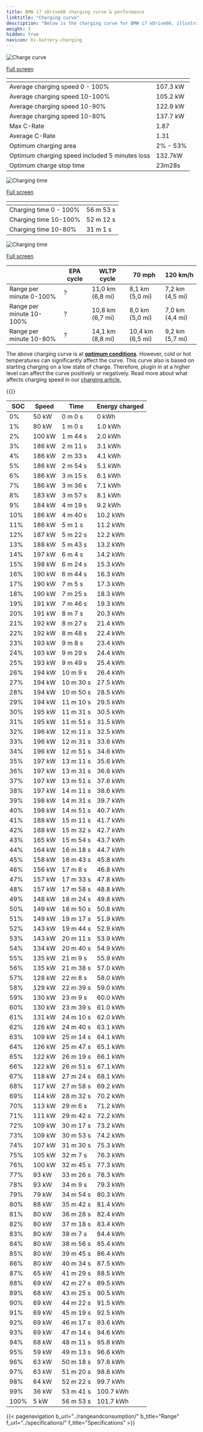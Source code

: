 ```yaml
---
title: BMW i7 xDrive60 charging curve & performance
linktitle: "Charging curve"
description: "Below is the charging curve for BMW i7 xDrive60, illustrating the charging speed at various battery levels. Additionally, graphs for range and time provide comprehensive details on charging performance."
weight: 3
hidden: true
navicon: bi-battery-charging
---
```

<!-- markdownlint-disable MD033 -->
<!-- markdownlint-disable MD010 -->
<img src="/images/models/bmw/i7/i7_xdrive60/chargingcurve.svg" alt="Charge curve" class="img-fluid">

[Full screen](/images/models/bmw/i7/i7_xdrive60/chargingcurve.svg)


<div class="table-responsive">
<table class="table table-striped border">
	<thead>
		<tr>
			<th>
			</th>
			<th>
			</th>
		</tr>
	</thead>
	<tbody>
		<tr>
			<td>
				Average charging speed 0 - 100%
			</td>
			<td>
				107.3 kW
			</td>
		</tr>
		<tr>
			<td>
				Average charging speed 10-100%
			</td>
			<td>
				105.2 kW
			</td>
		</tr>
		<tr>
			<td>
				Average charging speed 10-90%
			</td>
			<td>
				122.9 kW
			</td>
		</tr>
		<tr>
			<td>
				Average charging speed 10-80%
			</td>
			<td>
				137.7 kW
			</td>
		</tr>
		<tr>
			<td>
				Max C-Rate
			</td>
			<td>
				1.87
			</td>
		</tr>
		<tr>
			<td>
				Average C-Rate
			</td>
			<td>
				1.31
			</td>
		</tr>
		<tr>
			<td>
				Optimum charging area
			</td>
			<td>
				2% - 53%
			</td>
		</tr>
		<tr>
			<td>
				Optimum charging speed included 5 minutes loss
			</td>
			<td>
				132.7kW
			</td>
		</tr>
		<tr>
			<td>
				Optimum charge stop time
			</td>
			<td>
				23m28s
			</td>
		</tr>
	</tbody>
</table>
</div>
<img src="/images/models/bmw/i7/i7_xdrive60/chargingtime.svg" alt="Charging time" class="img-fluid">

[Full screen](/images/models/bmw/i7/i7_xdrive60/chargingtime.svg)
<div class="table-responsive">
<table class="table table-striped border">
	<thead>
		<tr>
			<th>
			</th>
			<th>
			</th>
		</tr>
	</thead>
	<tbody>
		<tr>
			<td>
				Charging time 0 - 100%
			</td>
			<td>
				 56 m 53 s
			</td>
		</tr>
		<tr>
			<td>
				Charging time 10-100%
			</td>
			<td>
				 52 m 12 s
			</td>
		</tr>
		<tr>
			<td>
				Charging time 10-80%
			</td>
			<td>
				 31 m 1 s
			</td>
		</tr>
	</tbody>
</table>
</div>
<img src="/images/models/bmw/i7/i7_xdrive60/chargerangespeed.svg" alt="Charging time" class="img-fluid">

[Full screen](/images/models/bmw/i7/i7_xdrive60/chargerangespeed.svg)
<div class="table-responsive">
<table class="table table-striped border">
	<thead>
		<tr>
			<th>
			</th>
			<th>
				EPA cycle
			</th>
			<th>
				WLTP cycle
			</th>
			<th>
				70 mph
			</th>
			<th>
				120 km/h
			</th>
		</tr>
	</thead>
	<tbody>
		<tr>
			<td>
				Range per minute 0-100%
			</td>
			<td>
				?
			</td>
			<td>
				11,0 km (6,8 mi)
			</td>
			<td>
				8,1 km (5,0 mi)
			</td>
			<td>
				7,2 km (4,5 mi)
			</td>
		</tr>
		<tr>
			<td>
				Range per minute 10-100%
			</td>
			<td>
				?
			</td>
			<td>
				10,8 km (6,7 mi)
			</td>
			<td>
				8,0 km (5,0 mi)
			</td>
			<td>
				7,0 km (4,4 mi)
			</td>
		</tr>
		<tr>
			<td>
				Range per minute 10-80%
			</td>
			<td>
				?
			</td>
			<td>
				14,1 km (8,8 mi)
			</td>
			<td>
				10,4 km (6,5 mi)
			</td>
			<td>
				9,2 km (5,7 mi)
			</td>
		</tr>
	</tbody>
</table>
</div>


The above charging curve is at **[optimum conditions](../../../../../technology/battery/charging/#temperature)**. However, cold or hot temperatures can significantly affect the curve. This curve also is based on starting charging on a low state of charge. Therefore, plugin in at a higher level can affect the curve positively or negatively. Read more about what affects charging speed in our [charging article.](../../../../../technology/battery/charging/)


{{<evkxdisplayaddarticle />}}
<div class="table-responsive">
<table class="table table-striped border">
	<thead>
		<tr>
			<th>
				SOC
			</th>
			<th>
				Speed
			</th>
			<th>
				Time
			</th>
			<th>
				Energy charged
			</th>
		</tr>
	</thead>
	<tbody>
		<tr>
			<td>
				0%
			</td>
			<td>
				50 kW
			</td>
			<td>
				 0 m 0 s
			</td>
			<td>
				0 kWh
			</td>
		</tr>
		<tr>
			<td>
				1%
			</td>
			<td>
				80 kW
			</td>
			<td>
				 1 m 0 s
			</td>
			<td>
				1.0 kWh
			</td>
		</tr>
		<tr>
			<td>
				2%
			</td>
			<td>
				100 kW
			</td>
			<td>
				 1 m 44 s
			</td>
			<td>
				2.0 kWh
			</td>
		</tr>
		<tr>
			<td>
				3%
			</td>
			<td>
				186 kW
			</td>
			<td>
				 2 m 11 s
			</td>
			<td>
				3.1 kWh
			</td>
		</tr>
		<tr>
			<td>
				4%
			</td>
			<td>
				186 kW
			</td>
			<td>
				 2 m 33 s
			</td>
			<td>
				4.1 kWh
			</td>
		</tr>
		<tr>
			<td>
				5%
			</td>
			<td>
				186 kW
			</td>
			<td>
				 2 m 54 s
			</td>
			<td>
				5.1 kWh
			</td>
		</tr>
		<tr>
			<td>
				6%
			</td>
			<td>
				186 kW
			</td>
			<td>
				 3 m 15 s
			</td>
			<td>
				6.1 kWh
			</td>
		</tr>
		<tr>
			<td>
				7%
			</td>
			<td>
				186 kW
			</td>
			<td>
				 3 m 36 s
			</td>
			<td>
				7.1 kWh
			</td>
		</tr>
		<tr>
			<td>
				8%
			</td>
			<td>
				183 kW
			</td>
			<td>
				 3 m 57 s
			</td>
			<td>
				8.1 kWh
			</td>
		</tr>
		<tr>
			<td>
				9%
			</td>
			<td>
				184 kW
			</td>
			<td>
				 4 m 19 s
			</td>
			<td>
				9.2 kWh
			</td>
		</tr>
		<tr>
			<td>
				10%
			</td>
			<td>
				186 kW
			</td>
			<td>
				 4 m 40 s
			</td>
			<td>
				10.2 kWh
			</td>
		</tr>
		<tr>
			<td>
				11%
			</td>
			<td>
				186 kW
			</td>
			<td>
				 5 m 1 s
			</td>
			<td>
				11.2 kWh
			</td>
		</tr>
		<tr>
			<td>
				12%
			</td>
			<td>
				187 kW
			</td>
			<td>
				 5 m 22 s
			</td>
			<td>
				12.2 kWh
			</td>
		</tr>
		<tr>
			<td>
				13%
			</td>
			<td>
				188 kW
			</td>
			<td>
				 5 m 43 s
			</td>
			<td>
				13.2 kWh
			</td>
		</tr>
		<tr>
			<td>
				14%
			</td>
			<td>
				197 kW
			</td>
			<td>
				 6 m 4 s
			</td>
			<td>
				14.2 kWh
			</td>
		</tr>
		<tr>
			<td>
				15%
			</td>
			<td>
				198 kW
			</td>
			<td>
				 6 m 24 s
			</td>
			<td>
				15.3 kWh
			</td>
		</tr>
		<tr>
			<td>
				16%
			</td>
			<td>
				190 kW
			</td>
			<td>
				 6 m 44 s
			</td>
			<td>
				16.3 kWh
			</td>
		</tr>
		<tr>
			<td>
				17%
			</td>
			<td>
				190 kW
			</td>
			<td>
				 7 m 5 s
			</td>
			<td>
				17.3 kWh
			</td>
		</tr>
		<tr>
			<td>
				18%
			</td>
			<td>
				190 kW
			</td>
			<td>
				 7 m 25 s
			</td>
			<td>
				18.3 kWh
			</td>
		</tr>
		<tr>
			<td>
				19%
			</td>
			<td>
				191 kW
			</td>
			<td>
				 7 m 46 s
			</td>
			<td>
				19.3 kWh
			</td>
		</tr>
		<tr>
			<td>
				20%
			</td>
			<td>
				191 kW
			</td>
			<td>
				 8 m 7 s
			</td>
			<td>
				20.3 kWh
			</td>
		</tr>
		<tr>
			<td>
				21%
			</td>
			<td>
				192 kW
			</td>
			<td>
				 8 m 27 s
			</td>
			<td>
				21.4 kWh
			</td>
		</tr>
		<tr>
			<td>
				22%
			</td>
			<td>
				192 kW
			</td>
			<td>
				 8 m 48 s
			</td>
			<td>
				22.4 kWh
			</td>
		</tr>
		<tr>
			<td>
				23%
			</td>
			<td>
				193 kW
			</td>
			<td>
				 9 m 8 s
			</td>
			<td>
				23.4 kWh
			</td>
		</tr>
		<tr>
			<td>
				24%
			</td>
			<td>
				193 kW
			</td>
			<td>
				 9 m 29 s
			</td>
			<td>
				24.4 kWh
			</td>
		</tr>
		<tr>
			<td>
				25%
			</td>
			<td>
				193 kW
			</td>
			<td>
				 9 m 49 s
			</td>
			<td>
				25.4 kWh
			</td>
		</tr>
		<tr>
			<td>
				26%
			</td>
			<td>
				194 kW
			</td>
			<td>
				 10 m 9 s
			</td>
			<td>
				26.4 kWh
			</td>
		</tr>
		<tr>
			<td>
				27%
			</td>
			<td>
				194 kW
			</td>
			<td>
				 10 m 30 s
			</td>
			<td>
				27.5 kWh
			</td>
		</tr>
		<tr>
			<td>
				28%
			</td>
			<td>
				194 kW
			</td>
			<td>
				 10 m 50 s
			</td>
			<td>
				28.5 kWh
			</td>
		</tr>
		<tr>
			<td>
				29%
			</td>
			<td>
				194 kW
			</td>
			<td>
				 11 m 10 s
			</td>
			<td>
				29.5 kWh
			</td>
		</tr>
		<tr>
			<td>
				30%
			</td>
			<td>
				195 kW
			</td>
			<td>
				 11 m 31 s
			</td>
			<td>
				30.5 kWh
			</td>
		</tr>
		<tr>
			<td>
				31%
			</td>
			<td>
				195 kW
			</td>
			<td>
				 11 m 51 s
			</td>
			<td>
				31.5 kWh
			</td>
		</tr>
		<tr>
			<td>
				32%
			</td>
			<td>
				196 kW
			</td>
			<td>
				 12 m 11 s
			</td>
			<td>
				32.5 kWh
			</td>
		</tr>
		<tr>
			<td>
				33%
			</td>
			<td>
				196 kW
			</td>
			<td>
				 12 m 31 s
			</td>
			<td>
				33.6 kWh
			</td>
		</tr>
		<tr>
			<td>
				34%
			</td>
			<td>
				196 kW
			</td>
			<td>
				 12 m 51 s
			</td>
			<td>
				34.6 kWh
			</td>
		</tr>
		<tr>
			<td>
				35%
			</td>
			<td>
				197 kW
			</td>
			<td>
				 13 m 11 s
			</td>
			<td>
				35.6 kWh
			</td>
		</tr>
		<tr>
			<td>
				36%
			</td>
			<td>
				197 kW
			</td>
			<td>
				 13 m 31 s
			</td>
			<td>
				36.6 kWh
			</td>
		</tr>
		<tr>
			<td>
				37%
			</td>
			<td>
				197 kW
			</td>
			<td>
				 13 m 51 s
			</td>
			<td>
				37.6 kWh
			</td>
		</tr>
		<tr>
			<td>
				38%
			</td>
			<td>
				197 kW
			</td>
			<td>
				 14 m 11 s
			</td>
			<td>
				38.6 kWh
			</td>
		</tr>
		<tr>
			<td>
				39%
			</td>
			<td>
				198 kW
			</td>
			<td>
				 14 m 31 s
			</td>
			<td>
				39.7 kWh
			</td>
		</tr>
		<tr>
			<td>
				40%
			</td>
			<td>
				198 kW
			</td>
			<td>
				 14 m 51 s
			</td>
			<td>
				40.7 kWh
			</td>
		</tr>
		<tr>
			<td>
				41%
			</td>
			<td>
				188 kW
			</td>
			<td>
				 15 m 11 s
			</td>
			<td>
				41.7 kWh
			</td>
		</tr>
		<tr>
			<td>
				42%
			</td>
			<td>
				188 kW
			</td>
			<td>
				 15 m 32 s
			</td>
			<td>
				42.7 kWh
			</td>
		</tr>
		<tr>
			<td>
				43%
			</td>
			<td>
				165 kW
			</td>
			<td>
				 15 m 54 s
			</td>
			<td>
				43.7 kWh
			</td>
		</tr>
		<tr>
			<td>
				44%
			</td>
			<td>
				164 kW
			</td>
			<td>
				 16 m 18 s
			</td>
			<td>
				44.7 kWh
			</td>
		</tr>
		<tr>
			<td>
				45%
			</td>
			<td>
				158 kW
			</td>
			<td>
				 16 m 43 s
			</td>
			<td>
				45.8 kWh
			</td>
		</tr>
		<tr>
			<td>
				46%
			</td>
			<td>
				156 kW
			</td>
			<td>
				 17 m 8 s
			</td>
			<td>
				46.8 kWh
			</td>
		</tr>
		<tr>
			<td>
				47%
			</td>
			<td>
				157 kW
			</td>
			<td>
				 17 m 33 s
			</td>
			<td>
				47.8 kWh
			</td>
		</tr>
		<tr>
			<td>
				48%
			</td>
			<td>
				157 kW
			</td>
			<td>
				 17 m 58 s
			</td>
			<td>
				48.8 kWh
			</td>
		</tr>
		<tr>
			<td>
				49%
			</td>
			<td>
				148 kW
			</td>
			<td>
				 18 m 24 s
			</td>
			<td>
				49.8 kWh
			</td>
		</tr>
		<tr>
			<td>
				50%
			</td>
			<td>
				149 kW
			</td>
			<td>
				 18 m 50 s
			</td>
			<td>
				50.8 kWh
			</td>
		</tr>
		<tr>
			<td>
				51%
			</td>
			<td>
				149 kW
			</td>
			<td>
				 19 m 17 s
			</td>
			<td>
				51.9 kWh
			</td>
		</tr>
		<tr>
			<td>
				52%
			</td>
			<td>
				143 kW
			</td>
			<td>
				 19 m 44 s
			</td>
			<td>
				52.9 kWh
			</td>
		</tr>
		<tr>
			<td>
				53%
			</td>
			<td>
				143 kW
			</td>
			<td>
				 20 m 11 s
			</td>
			<td>
				53.9 kWh
			</td>
		</tr>
		<tr>
			<td>
				54%
			</td>
			<td>
				134 kW
			</td>
			<td>
				 20 m 40 s
			</td>
			<td>
				54.9 kWh
			</td>
		</tr>
		<tr>
			<td>
				55%
			</td>
			<td>
				135 kW
			</td>
			<td>
				 21 m 9 s
			</td>
			<td>
				55.9 kWh
			</td>
		</tr>
		<tr>
			<td>
				56%
			</td>
			<td>
				135 kW
			</td>
			<td>
				 21 m 38 s
			</td>
			<td>
				57.0 kWh
			</td>
		</tr>
		<tr>
			<td>
				57%
			</td>
			<td>
				128 kW
			</td>
			<td>
				 22 m 8 s
			</td>
			<td>
				58.0 kWh
			</td>
		</tr>
		<tr>
			<td>
				58%
			</td>
			<td>
				129 kW
			</td>
			<td>
				 22 m 39 s
			</td>
			<td>
				59.0 kWh
			</td>
		</tr>
		<tr>
			<td>
				59%
			</td>
			<td>
				130 kW
			</td>
			<td>
				 23 m 9 s
			</td>
			<td>
				60.0 kWh
			</td>
		</tr>
		<tr>
			<td>
				60%
			</td>
			<td>
				130 kW
			</td>
			<td>
				 23 m 39 s
			</td>
			<td>
				61.0 kWh
			</td>
		</tr>
		<tr>
			<td>
				61%
			</td>
			<td>
				131 kW
			</td>
			<td>
				 24 m 10 s
			</td>
			<td>
				62.0 kWh
			</td>
		</tr>
		<tr>
			<td>
				62%
			</td>
			<td>
				126 kW
			</td>
			<td>
				 24 m 40 s
			</td>
			<td>
				63.1 kWh
			</td>
		</tr>
		<tr>
			<td>
				63%
			</td>
			<td>
				109 kW
			</td>
			<td>
				 25 m 14 s
			</td>
			<td>
				64.1 kWh
			</td>
		</tr>
		<tr>
			<td>
				64%
			</td>
			<td>
				126 kW
			</td>
			<td>
				 25 m 47 s
			</td>
			<td>
				65.1 kWh
			</td>
		</tr>
		<tr>
			<td>
				65%
			</td>
			<td>
				122 kW
			</td>
			<td>
				 26 m 19 s
			</td>
			<td>
				66.1 kWh
			</td>
		</tr>
		<tr>
			<td>
				66%
			</td>
			<td>
				122 kW
			</td>
			<td>
				 26 m 51 s
			</td>
			<td>
				67.1 kWh
			</td>
		</tr>
		<tr>
			<td>
				67%
			</td>
			<td>
				118 kW
			</td>
			<td>
				 27 m 24 s
			</td>
			<td>
				68.1 kWh
			</td>
		</tr>
		<tr>
			<td>
				68%
			</td>
			<td>
				117 kW
			</td>
			<td>
				 27 m 58 s
			</td>
			<td>
				69.2 kWh
			</td>
		</tr>
		<tr>
			<td>
				69%
			</td>
			<td>
				114 kW
			</td>
			<td>
				 28 m 32 s
			</td>
			<td>
				70.2 kWh
			</td>
		</tr>
		<tr>
			<td>
				70%
			</td>
			<td>
				113 kW
			</td>
			<td>
				 29 m 6 s
			</td>
			<td>
				71.2 kWh
			</td>
		</tr>
		<tr>
			<td>
				71%
			</td>
			<td>
				111 kW
			</td>
			<td>
				 29 m 42 s
			</td>
			<td>
				72.2 kWh
			</td>
		</tr>
		<tr>
			<td>
				72%
			</td>
			<td>
				109 kW
			</td>
			<td>
				 30 m 17 s
			</td>
			<td>
				73.2 kWh
			</td>
		</tr>
		<tr>
			<td>
				73%
			</td>
			<td>
				109 kW
			</td>
			<td>
				 30 m 53 s
			</td>
			<td>
				74.2 kWh
			</td>
		</tr>
		<tr>
			<td>
				74%
			</td>
			<td>
				107 kW
			</td>
			<td>
				 31 m 30 s
			</td>
			<td>
				75.3 kWh
			</td>
		</tr>
		<tr>
			<td>
				75%
			</td>
			<td>
				105 kW
			</td>
			<td>
				 32 m 7 s
			</td>
			<td>
				76.3 kWh
			</td>
		</tr>
		<tr>
			<td>
				76%
			</td>
			<td>
				100 kW
			</td>
			<td>
				 32 m 45 s
			</td>
			<td>
				77.3 kWh
			</td>
		</tr>
		<tr>
			<td>
				77%
			</td>
			<td>
				93 kW
			</td>
			<td>
				 33 m 26 s
			</td>
			<td>
				78.3 kWh
			</td>
		</tr>
		<tr>
			<td>
				78%
			</td>
			<td>
				93 kW
			</td>
			<td>
				 34 m 9 s
			</td>
			<td>
				79.3 kWh
			</td>
		</tr>
		<tr>
			<td>
				79%
			</td>
			<td>
				79 kW
			</td>
			<td>
				 34 m 54 s
			</td>
			<td>
				80.3 kWh
			</td>
		</tr>
		<tr>
			<td>
				80%
			</td>
			<td>
				88 kW
			</td>
			<td>
				 35 m 42 s
			</td>
			<td>
				81.4 kWh
			</td>
		</tr>
		<tr>
			<td>
				81%
			</td>
			<td>
				80 kW
			</td>
			<td>
				 36 m 28 s
			</td>
			<td>
				82.4 kWh
			</td>
		</tr>
		<tr>
			<td>
				82%
			</td>
			<td>
				80 kW
			</td>
			<td>
				 37 m 18 s
			</td>
			<td>
				83.4 kWh
			</td>
		</tr>
		<tr>
			<td>
				83%
			</td>
			<td>
				80 kW
			</td>
			<td>
				 38 m 7 s
			</td>
			<td>
				84.4 kWh
			</td>
		</tr>
		<tr>
			<td>
				84%
			</td>
			<td>
				80 kW
			</td>
			<td>
				 38 m 56 s
			</td>
			<td>
				85.4 kWh
			</td>
		</tr>
		<tr>
			<td>
				85%
			</td>
			<td>
				80 kW
			</td>
			<td>
				 39 m 45 s
			</td>
			<td>
				86.4 kWh
			</td>
		</tr>
		<tr>
			<td>
				86%
			</td>
			<td>
				80 kW
			</td>
			<td>
				 40 m 34 s
			</td>
			<td>
				87.5 kWh
			</td>
		</tr>
		<tr>
			<td>
				87%
			</td>
			<td>
				65 kW
			</td>
			<td>
				 41 m 29 s
			</td>
			<td>
				88.5 kWh
			</td>
		</tr>
		<tr>
			<td>
				88%
			</td>
			<td>
				69 kW
			</td>
			<td>
				 42 m 27 s
			</td>
			<td>
				89.5 kWh
			</td>
		</tr>
		<tr>
			<td>
				89%
			</td>
			<td>
				68 kW
			</td>
			<td>
				 43 m 25 s
			</td>
			<td>
				90.5 kWh
			</td>
		</tr>
		<tr>
			<td>
				90%
			</td>
			<td>
				69 kW
			</td>
			<td>
				 44 m 22 s
			</td>
			<td>
				91.5 kWh
			</td>
		</tr>
		<tr>
			<td>
				91%
			</td>
			<td>
				69 kW
			</td>
			<td>
				 45 m 19 s
			</td>
			<td>
				92.5 kWh
			</td>
		</tr>
		<tr>
			<td>
				92%
			</td>
			<td>
				69 kW
			</td>
			<td>
				 46 m 17 s
			</td>
			<td>
				93.6 kWh
			</td>
		</tr>
		<tr>
			<td>
				93%
			</td>
			<td>
				69 kW
			</td>
			<td>
				 47 m 14 s
			</td>
			<td>
				94.6 kWh
			</td>
		</tr>
		<tr>
			<td>
				94%
			</td>
			<td>
				68 kW
			</td>
			<td>
				 48 m 11 s
			</td>
			<td>
				95.6 kWh
			</td>
		</tr>
		<tr>
			<td>
				95%
			</td>
			<td>
				59 kW
			</td>
			<td>
				 49 m 13 s
			</td>
			<td>
				96.6 kWh
			</td>
		</tr>
		<tr>
			<td>
				96%
			</td>
			<td>
				63 kW
			</td>
			<td>
				 50 m 18 s
			</td>
			<td>
				97.6 kWh
			</td>
		</tr>
		<tr>
			<td>
				97%
			</td>
			<td>
				63 kW
			</td>
			<td>
				 51 m 20 s
			</td>
			<td>
				98.6 kWh
			</td>
		</tr>
		<tr>
			<td>
				98%
			</td>
			<td>
				64 kW
			</td>
			<td>
				 52 m 22 s
			</td>
			<td>
				99.7 kWh
			</td>
		</tr>
		<tr>
			<td>
				99%
			</td>
			<td>
				36 kW
			</td>
			<td>
				 53 m 41 s
			</td>
			<td>
				100.7 kWh
			</td>
		</tr>
		<tr>
			<td>
				100%
			</td>
			<td>
				5 kW
			</td>
			<td>
				 56 m 53 s
			</td>
			<td>
				101.7 kWh
			</td>
		</tr>
	</tbody>
</table>
</div>


{{< pagenavigation b_url="../rangeandconsumption/" b_title="Range" f_url="../specifications/" f_title="Specifications" >}}
